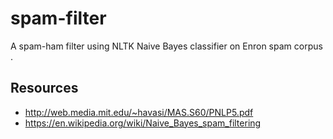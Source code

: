 # spam-filter
A spam-ham filter using NLTK Naive Bayes classifier on Enron spam corpus .

## Resources
  - http://web.media.mit.edu/~havasi/MAS.S60/PNLP5.pdf
  - https://en.wikipedia.org/wiki/Naive_Bayes_spam_filtering

